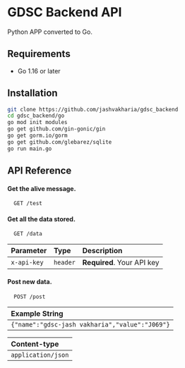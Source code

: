 # GDSC Backend API

Python APP converted to Go.

## Requirements

- Go 1.16 or later

## Installation


   ```sh
   git clone https://github.com/jashvakharia/gdsc_backend
   cd gdsc_backend/go
   go mod init modules
   go get github.com/gin-gonic/gin
   go get gorm.io/gorm
   go get github.com/glebarez/sqlite
   go run main.go
   ```

## API Reference

#### Get the alive message.

```http
  GET /test
```


#### Get all the data stored.

```http
  GET /data
```

| Parameter | Type     | Description                |
| :-------- | :------- | :------------------------- |
| `x-api-key` | `header` | **Required**. Your API key |


#### Post new data.

```http
  POST /post
```

| Example String |
| :-------- |
| `{"name":"gdsc-jash vakharia","value":"J069"}` 

| Content-type |
| :-------- |
| `application/json` 

